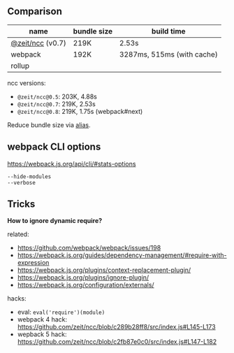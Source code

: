 ## Comparison

| name                                            | bundle size | build time                 |
| ----------------------------------------------- | ----------- | -------------------------- |
| [@zeit/ncc](https://github.com/zeit/ncc) (v0.7) | 219K        | 2.53s                      |
| webpack                                         | 192K        | 3287ms, 515ms (with cache) |
| rollup                                          |             |

ncc versions:

- `@zeit/ncc@0.5`: 203K, 4.88s
- `@zeit/ncc@0.7`: 219K, 2.53s
- `@zeit/ncc@0.8`: 219K, 1.75s (webpack#next)

Reduce bundle size via [alias](../alias).

## webpack CLI options

https://webpack.js.org/api/cli/#stats-options

```
--hide-modules
--verbose
```

## Tricks

**How to ignore dynamic require?**

related:

- https://github.com/webpack/webpack/issues/198
- https://webpack.js.org/guides/dependency-management/#require-with-expression
- https://webpack.js.org/plugins/context-replacement-plugin/
- https://webpack.js.org/plugins/ignore-plugin/
- https://webpack.js.org/configuration/externals/

hacks:

- eval: `eval('require')(module)`
- webpack 4 hack: https://github.com/zeit/ncc/blob/c289b28ff8/src/index.js#L145-L173
- wepback 5 hack: https://github.com/zeit/ncc/blob/c2fb87e0c0/src/index.js#L147-L182
